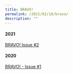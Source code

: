 ```yaml
---
title: BRAVO!
permalink: /2021/02/10/bravo/
description: ""
---
```

<h4>2021</h4>
<p><a href="https://blangahrisepri.moe.edu.sg/wp-content/uploads/2021/02/Bravo-Issue-2021.pdf">BRAVO! Issue #2</a></p>

<h4>2020</h4>
<p><a href="https://blangahrisepri.moe.edu.sg/wp-content/uploads/2021/02/BRAVO_final_13Jan2020_FINAL-1.pdf">BRAVO! - Issue #1</a></p>